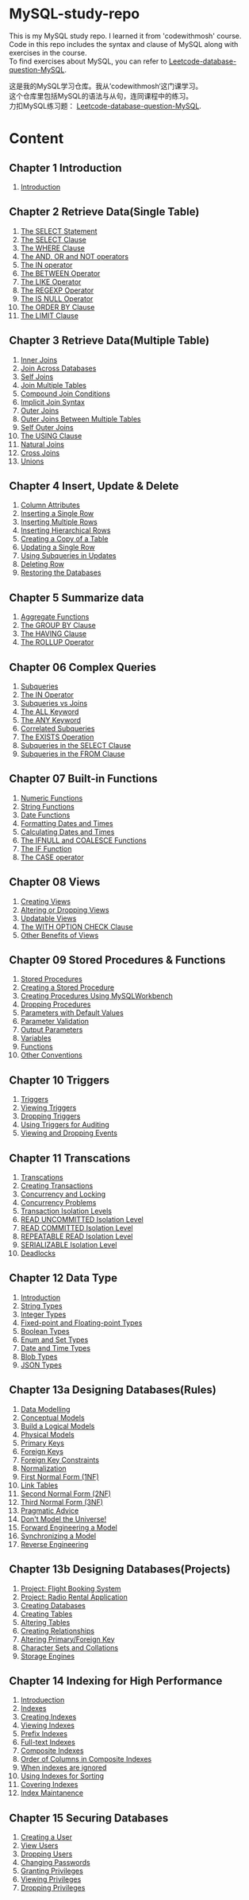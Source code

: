 # MySQL-study-repo
This is my MySQL study repo. I learned it from 'codewithmosh' course.   
Code in this repo includes the syntax and clause of MySQL along with exercises in the course.  
To find exercises about MySQL, you can refer to [Leetcode-database-question-MySQL](https://github.com/jjjllxx/Leetcode-database-question-MySQL.git).  

这是我的MySQL学习仓库。我从’codewithmosh‘这门课学习。  
这个仓库里包括MySQL的语法与从句，连同课程中的练习。  
力扣MySQL练习题： [Leetcode-database-question-MySQL](https://github.com/jjjllxx/Leetcode-database-question-MySQL.git).  

# Content
## Chapter 1 Introduction
1. [Introduction](https://github.com/jjjllxx/MySQL-study-repo/blob/main/01%20Introduction.md#introduction)

## Chapter 2 Retrieve Data(Single Table)
1. [The SELECT Statement](https://github.com/jjjllxx/MySQL-study-repo/blob/main/02%20Retrieve%20Data(Single%20Table).md#the-select-statement)  
2. [The SELECT Clause](https://github.com/jjjllxx/MySQL-study-repo/blob/main/02%20Retrieve%20Data(Single%20Table).md#the-select-clause)  
3. [The WHERE Clause](https://github.com/jjjllxx/MySQL-study-repo/blob/main/02%20Retrieve%20Data(Single%20Table).md#the-where-clause)  
4. [The AND, OR and NOT operators](https://github.com/jjjllxx/MySQL-study-repo/blob/main/02%20Retrieve%20Data(Single%20Table).md#the-and-or-and-not-operators)  
5. [The IN operator](https://github.com/jjjllxx/MySQL-study-repo/blob/main/02%20Retrieve%20Data(Single%20Table).md#the-in-operator)  
6. [The BETWEEN Operator](https://github.com/jjjllxx/MySQL-study-repo/blob/main/02%20Retrieve%20Data(Single%20Table).md#the-between-operator)  
7. [The LIKE Operator](https://github.com/jjjllxx/MySQL-study-repo/blob/main/02%20Retrieve%20Data(Single%20Table).md#the-like-operator)  
8. [The REGEXP Operator](https://github.com/jjjllxx/MySQL-study-repo/blob/main/02%20Retrieve%20Data(Single%20Table).md#the-regexp-operator)  
9. [The IS NULL Operator](https://github.com/jjjllxx/MySQL-study-repo/blob/main/02%20Retrieve%20Data(Single%20Table).md#the-is-null-operator)  
10. [The ORDER BY Clause](https://github.com/jjjllxx/MySQL-study-repo/blob/main/02%20Retrieve%20Data(Single%20Table).md#the-order-by-clause)  
11. [The LIMIT Clause](https://github.com/jjjllxx/MySQL-study-repo/blob/main/02%20Retrieve%20Data(Single%20Table).md#the-limit-clause)   

## Chapter 3 Retrieve Data(Multiple Table)
1. [Inner Joins](https://github.com/jjjllxx/MySQL-study-repo/blob/main/03%20Retrieve%20Data(Multiple%20Table).md)  
2. [Join Across Databases](https://github.com/jjjllxx/MySQL-study-repo/blob/main/03%20Retrieve%20Data(Multiple%20Table).md#join-across-databases)  
3. [Self Joins](https://github.com/jjjllxx/MySQL-study-repo/blob/main/03%20Retrieve%20Data(Multiple%20Table).md#self-joins)  
4. [Join Multiple Tables](https://github.com/jjjllxx/MySQL-study-repo/blob/main/03%20Retrieve%20Data(Multiple%20Table).md#self-joins)  
5. [Compound Join Conditions](https://github.com/jjjllxx/MySQL-study-repo/blob/main/03%20Retrieve%20Data(Multiple%20Table).md#compound-join-conditions)  
6. [Implicit Join Syntax](https://github.com/jjjllxx/MySQL-study-repo/blob/main/03%20Retrieve%20Data(Multiple%20Table).md#implicit-join-syntax)  
7. [Outer Joins](https://github.com/jjjllxx/MySQL-study-repo/blob/main/03%20Retrieve%20Data(Multiple%20Table).md#outer-joins)  
8. [Outer Joins Between Multiple Tables](https://github.com/jjjllxx/MySQL-study-repo/blob/main/03%20Retrieve%20Data(Multiple%20Table).md#outer-joins-between-multiple-tables)  
9. [Self Outer Joins](https://github.com/jjjllxx/MySQL-study-repo/blob/main/03%20Retrieve%20Data(Multiple%20Table).md#self-outer-joins)  
10. [The USING Clause](https://github.com/jjjllxx/MySQL-study-repo/blob/main/03%20Retrieve%20Data(Multiple%20Table).md#the-using-clause)  
11. [Natural Joins](https://github.com/jjjllxx/MySQL-study-repo/blob/main/03%20Retrieve%20Data(Multiple%20Table).md#natural-joins)  
12. [Cross Joins](https://github.com/jjjllxx/MySQL-study-repo/blob/main/03%20Retrieve%20Data(Multiple%20Table).md#cross-joins)
13. [Unions](https://github.com/jjjllxx/MySQL-study-repo/blob/main/03%20Retrieve%20Data(Multiple%20Table).md#unions)  

## Chapter 4 Insert, Update & Delete
1. [Column Attributes](https://github.com/jjjllxx/MySQL-study-repo/blob/main/04%20Insert%2C%20Update%20%26%20Delete.md#column-attributes)  
2. [Inserting a Single Row](https://github.com/jjjllxx/MySQL-study-repo/blob/main/04%20Insert%2C%20Update%20%26%20Delete.md#inserting-a-single-row)  
3. [Inserting Multiple Rows](https://github.com/jjjllxx/MySQL-study-repo/blob/main/04%20Insert%2C%20Update%20%26%20Delete.md#inserting-multiple-rows)  
4. [Inserting Hierarchical Rows](https://github.com/jjjllxx/MySQL-study-repo/blob/main/04%20Insert%2C%20Update%20%26%20Delete.md#inserting-hierarchical-rows)  
5. [Creating a Copy of a Table](https://github.com/jjjllxx/MySQL-study-repo/blob/main/04%20Insert%2C%20Update%20%26%20Delete.md#creating-a-copy-of-a-table)  
6. [Updating a Single Row](https://github.com/jjjllxx/MySQL-study-repo/blob/main/04%20Insert%2C%20Update%20%26%20Delete.md#updating-a-single-row)  
7. [Using Subqueries in Updates](https://github.com/jjjllxx/MySQL-study-repo/blob/main/04%20Insert%2C%20Update%20%26%20Delete.md#updating-a-single-row)  
8. [Deleting Row](https://github.com/jjjllxx/MySQL-study-repo/blob/main/04%20Insert%2C%20Update%20%26%20Delete.md#deleting-row)  
9. [Restoring the Databases](https://github.com/jjjllxx/MySQL-study-repo/blob/main/04%20Insert%2C%20Update%20%26%20Delete.md#restoring-the-databases)  

## Chapter 5 Summarize data
1. [Aggregate Functions](https://github.com/jjjllxx/MySQL-study-repo/blob/main/05%20Summarise%20Data.md#aggregate-functions)   
2. [The GROUP BY Clause](https://github.com/jjjllxx/MySQL-study-repo/blob/main/05%20Summarise%20Data.md#the-group-by-clause)   
3. [The HAVING Clause](https://github.com/jjjllxx/MySQL-study-repo/blob/main/05%20Summarise%20Data.md#the-having-clause)  
4. [The ROLLUP Operator](https://github.com/jjjllxx/MySQL-study-repo/blob/main/05%20Summarise%20Data.md#the-rollup-operator)   

## Chapter 06 Complex Queries
1. [Subqueries](https://github.com/jjjllxx/MySQL-study-repo/blob/main/06%20Complex%20Queries.md#subqueries)  
2. [The IN Operator](https://github.com/jjjllxx/MySQL-study-repo/blob/main/06%20Complex%20Queries.md#the-in-operator)  
3. [Subqueries vs Joins](https://github.com/jjjllxx/MySQL-study-repo/blob/main/06%20Complex%20Queries.md#subqueries-vs-joins)  
4. [The ALL Keyword](https://github.com/jjjllxx/MySQL-study-repo/blob/main/06%20Complex%20Queries.md#the-all-keyword)  
5. [The ANY Keyword](https://github.com/jjjllxx/MySQL-study-repo/blob/main/06%20Complex%20Queries.md#the-any-keyword)  
6. [Correlated Subqueries](https://github.com/jjjllxx/MySQL-study-repo/blob/main/06%20Complex%20Queries.md#correlated-subqueries)  
7. [The EXISTS Operation](https://github.com/jjjllxx/MySQL-study-repo/blob/main/06%20Complex%20Queries.md#the-exists-operation)  
8. [Subqueries in the SELECT Clause](https://github.com/jjjllxx/MySQL-study-repo/blob/main/06%20Complex%20Queries.md#subqueries-in-the-select-clause)  
9. [Subqueries in the FROM Clause](https://github.com/jjjllxx/MySQL-study-repo/blob/main/06%20Complex%20Queries.md#subqueries-in-the-from-clause)  

## Chapter 07 Built-in Functions
1. [Numeric Functions](https://github.com/jjjllxx/MySQL-study-repo/blob/main/07%20Built-in%20Functions.md#numeric-functions)  
2. [String Functions](https://github.com/jjjllxx/MySQL-study-repo/blob/main/07%20Built-in%20Functions.md#string-functions)  
3. [Date Functions](https://github.com/jjjllxx/MySQL-study-repo/blob/main/07%20Built-in%20Functions.md#date-functions)  
4. [Formatting Dates and Times](https://github.com/jjjllxx/MySQL-study-repo/blob/main/07%20Built-in%20Functions.md#formatting-dates-and-times)  
5. [Calculating Dates and Times](https://github.com/jjjllxx/MySQL-study-repo/blob/main/07%20Built-in%20Functions.md#calculating-dates-and-times)  
6. [The IFNULL and COALESCE Functions](https://github.com/jjjllxx/MySQL-study-repo/blob/main/07%20Built-in%20Functions.md#the-ifnull-and-coalesce-functions)  
7. [The IF Function](https://github.com/jjjllxx/MySQL-study-repo/blob/main/07%20Built-in%20Functions.md#the-if-function)  
8. [The CASE operator](https://github.com/jjjllxx/MySQL-study-repo/blob/main/07%20Built-in%20Functions.md#the-case-operator)  

## Chapter 08 Views
1. [Creating Views](https://github.com/jjjllxx/MySQL-study-repo/blob/main/08%20Views.md#creating-views)  
2. [Altering or Dropping Views](https://github.com/jjjllxx/MySQL-study-repo/blob/main/08%20Views.md#altering-or-dropping-views)  
3. [Updatable Views](https://github.com/jjjllxx/MySQL-study-repo/blob/main/08%20Views.md#updatable-views)  
4. [The WITH OPTION CHECK Clause](https://github.com/jjjllxx/MySQL-study-repo/blob/main/08%20Views.md#the-with-option-check-clause)  
5. [Other Benefits of Views](https://github.com/jjjllxx/MySQL-study-repo/blob/main/08%20Views.md#other-benefits-of-views)  

## Chapter 09 Stored Procedures & Functions
1. [Stored Procedures](https://github.com/jjjllxx/MySQL-study-repo/blob/main/09%20Stored%20Procedures%20%26%20Functions.md#stored-procedures)  
2. [Creating a Stored Procedure](https://github.com/jjjllxx/MySQL-study-repo/blob/main/09%20Stored%20Procedures%20%26%20Functions.md#creating-a-stored-procedure)  
3. [Creating Procedures Using MySQLWorkbench](https://github.com/jjjllxx/MySQL-study-repo/blob/main/09%20Stored%20Procedures%20%26%20Functions.md#creating-a-stored-procedure)  
4. [Dropping Procedures](https://github.com/jjjllxx/MySQL-study-repo/blob/main/09%20Stored%20Procedures%20%26%20Functions.md#dropping-procedures)  
5. [Parameters with Default Values](https://github.com/jjjllxx/MySQL-study-repo/blob/main/09%20Stored%20Procedures%20%26%20Functions.md#parameters-with-default-values)  
6. [Parameter Validation](https://github.com/jjjllxx/MySQL-study-repo/blob/main/09%20Stored%20Procedures%20%26%20Functions.md#parameter-validation)  
7. [Output Parameters](https://github.com/jjjllxx/MySQL-study-repo/blob/main/09%20Stored%20Procedures%20%26%20Functions.md#output-parameters)  
8. [Variables](https://github.com/jjjllxx/MySQL-study-repo/blob/main/09%20Stored%20Procedures%20%26%20Functions.md#variables)  
9. [Functions](https://github.com/jjjllxx/MySQL-study-repo/blob/main/09%20Stored%20Procedures%20%26%20Functions.md#functions)  
10. [Other Conventions](https://github.com/jjjllxx/MySQL-study-repo/blob/main/09%20Stored%20Procedures%20%26%20Functions.md#other-conventions)  

## Chapter 10 Triggers
1. [Triggers](https://github.com/jjjllxx/MySQL-study-repo/blob/main/10%20Triggers.md#triggers)  
2. [Viewing Triggers](https://github.com/jjjllxx/MySQL-study-repo/blob/main/10%20Triggers.md#viewing-triggers)  
3. [Dropping Triggers](https://github.com/jjjllxx/MySQL-study-repo/blob/main/10%20Triggers.md#dropping-triggers)  
4. [Using Triggers for Auditing](https://github.com/jjjllxx/MySQL-study-repo/blob/main/10%20Triggers.md#using-triggers-for-auditing)   
5. [Viewing and Dropping Events](https://github.com/jjjllxx/MySQL-study-repo/blob/main/10%20Triggers.md#viewing-and-dropping-events)   

## Chapter 11 Transcations
1. [Transcations](https://github.com/jjjllxx/MySQL-study-repo/blob/main/11%20Transcations.md#transcations)  
2. [Creating Transactions](https://github.com/jjjllxx/MySQL-study-repo/blob/main/11%20Transcations.md#creating-transactions)  
3. [Concurrency and Locking](https://github.com/jjjllxx/MySQL-study-repo/blob/main/11%20Transcations.md#concurrency-and-locking)  
4. [Concurrency Problems](https://github.com/jjjllxx/MySQL-study-repo/blob/main/11%20Transcations.md#concurrency-problems)  
5. [Transaction Isolation Levels](https://github.com/jjjllxx/MySQL-study-repo/blob/main/11%20Transcations.md#transaction-isolation-levels)  
6. [READ UNCOMMITTED Isolation Level](https://github.com/jjjllxx/MySQL-study-repo/blob/main/11%20Transcations.md#read-uncommitted-isolation-level)  
7. [READ COMMITTED Isolation Level](https://github.com/jjjllxx/MySQL-study-repo/blob/main/11%20Transcations.md#read-committed-isolation-level)  
8. [REPEATABLE READ Isolation Level](https://github.com/jjjllxx/MySQL-study-repo/blob/main/11%20Transcations.md#repeatable-read-isolation-level)  
9. [SERIALIZABLE Isolation Level](https://github.com/jjjllxx/MySQL-study-repo/blob/main/11%20Transcations.md#serializable-isolation-level)  
10. [Deadlocks](https://github.com/jjjllxx/MySQL-study-repo/blob/main/11%20Transcations.md#deadlocks)  

## Chapter 12 Data Type
1. [Introduction](https://github.com/jjjllxx/MySQL-study-repo/blob/main/12%20Data%20Types.md#introduction)  
2. [String Types](https://github.com/jjjllxx/MySQL-study-repo/blob/main/12%20Data%20Types.md#string-types)  
3. [Integer Types](https://github.com/jjjllxx/MySQL-study-repo/blob/main/12%20Data%20Types.md#integer-types)  
4. [Fixed-point and Floating-point Types](https://github.com/jjjllxx/MySQL-study-repo/blob/main/12%20Data%20Types.md#fixed-point-and-floating-point-types)  
5. [Boolean Types](https://github.com/jjjllxx/MySQL-study-repo/blob/main/12%20Data%20Types.md#fixed-point-and-floating-point-types)  
6. [Enum and Set Types](https://github.com/jjjllxx/MySQL-study-repo/blob/main/12%20Data%20Types.md#enum-and-set-types)  
7. [Date and Time Types](https://github.com/jjjllxx/MySQL-study-repo/blob/main/12%20Data%20Types.md#date-and-time-types)  
8. [Blob Types](https://github.com/jjjllxx/MySQL-study-repo/blob/main/12%20Data%20Types.md#blob-types)  
9. [JSON Types](https://github.com/jjjllxx/MySQL-study-repo/blob/main/12%20Data%20Types.md#json-types)  


## Chapter 13a Designing Databases(Rules)
1. [Data Modelling](https://github.com/jjjllxx/MySQL-study-repo/blob/main/13a%20Designing%20Databases(Rules).md#data-modelling)
2. [Conceptual Models](https://github.com/jjjllxx/MySQL-study-repo/blob/main/13a%20Designing%20Databases(Rules).md#conceptual-models)  
3. [Build a Logical Models](https://github.com/jjjllxx/MySQL-study-repo/blob/main/13a%20Designing%20Databases(Rules).md#build-a-logical-models)  
4. [Physical Models](https://github.com/jjjllxx/MySQL-study-repo/blob/main/13a%20Designing%20Databases(Rules).md#physical-models)  
5. [Primary Keys](https://github.com/jjjllxx/MySQL-study-repo/blob/main/13a%20Designing%20Databases(Rules).md#primary-keys)  
6. [Foreign Keys](https://github.com/jjjllxx/MySQL-study-repo/blob/main/13a%20Designing%20Databases(Rules).md#foreign-keys)  
7. [Foreign Key Constraints](https://github.com/jjjllxx/MySQL-study-repo/blob/main/13a%20Designing%20Databases(Rules).md#foreign-key-constraints)  
8. [Normalization](https://github.com/jjjllxx/MySQL-study-repo/blob/main/13a%20Designing%20Databases(Rules).md#normalization)  
9. [First Normal Form (1NF)](https://github.com/jjjllxx/MySQL-study-repo/blob/main/13a%20Designing%20Databases(Rules).md#first-normal-form-1nf)  
10. [Link Tables](https://github.com/jjjllxx/MySQL-study-repo/blob/main/13a%20Designing%20Databases(Rules).md#link-tables)  
11. [Second Normal Form (2NF)](https://github.com/jjjllxx/MySQL-study-repo/blob/main/13a%20Designing%20Databases(Rules).md#second-normal-form-2nf)  
12. [Third Normal Form (3NF)](https://github.com/jjjllxx/MySQL-study-repo/blob/main/13a%20Designing%20Databases(Rules).md#third-normal-form-3nf)  
13. [Pragmatic Advice](https://github.com/jjjllxx/MySQL-study-repo/blob/main/13a%20Designing%20Databases(Rules).md#pragmatic-advice)  
14. [Don't Model the Universe!](https://github.com/jjjllxx/MySQL-study-repo/blob/main/13a%20Designing%20Databases(Rules).md#dont-model-the-universe)  
15. [Forward Engineering a Model](https://github.com/jjjllxx/MySQL-study-repo/blob/main/13a%20Designing%20Databases(Rules).md#forward-engineering-a-model)  
16. [Synchronizing a Model](https://github.com/jjjllxx/MySQL-study-repo/blob/main/13a%20Designing%20Databases(Rules).md#synchronizing-a-model)  
17. [Reverse Engineering](https://github.com/jjjllxx/MySQL-study-repo/blob/main/13a%20Designing%20Databases(Rules).md#reverse-engineering)  

## Chapter 13b Designing Databases(Projects)
1. [Project: Flight Booking System](https://github.com/jjjllxx/MySQL-study-repo/blob/main/13b%20Designing%20Databases(Projects).md)  
2. [Project: Radio Rental Application](https://github.com/jjjllxx/MySQL-study-repo/blob/main/13b%20Designing%20Databases(Projects).md#solutions-logical-model)  
3. [Creating Databases](https://github.com/jjjllxx/MySQL-study-repo/blob/main/13b%20Designing%20Databases(Projects).md#creating-databases)  
4. [Creating Tables](https://github.com/jjjllxx/MySQL-study-repo/blob/main/13b%20Designing%20Databases(Projects).md#creating-tables)  
5. [Altering Tables](https://github.com/jjjllxx/MySQL-study-repo/blob/main/13b%20Designing%20Databases(Projects).md#altering-tables)  
6. [Creating Relationships](https://github.com/jjjllxx/MySQL-study-repo/blob/main/13b%20Designing%20Databases(Projects).md#creating-relationships)  
7. [Altering Primary/Foreign Key](https://github.com/jjjllxx/MySQL-study-repo/blob/main/13b%20Designing%20Databases(Projects).md#altering-primaryforeign-key)  
8. [Character Sets and Collations](https://github.com/jjjllxx/MySQL-study-repo/blob/main/13b%20Designing%20Databases(Projects).md#character-sets-and-collations)   
9. [Storage Engines](https://github.com/jjjllxx/MySQL-study-repo/blob/main/13b%20Designing%20Databases(Projects).md#storage-engines)  

## Chapter 14 Indexing for High Performance
1. [Introduection](https://github.com/jjjllxx/MySQL-study-repo/blob/main/14%20Indexing%20for%20High%20Performance.md#introduection)  
2. [Indexes](https://github.com/jjjllxx/MySQL-study-repo/blob/main/14%20Indexing%20for%20High%20Performance.md#indexes)  
3. [Creating Indexes](https://github.com/jjjllxx/MySQL-study-repo/blob/main/14%20Indexing%20for%20High%20Performance.md#creating-indexes)  
4. [Viewing Indexes](https://github.com/jjjllxx/MySQL-study-repo/blob/main/14%20Indexing%20for%20High%20Performance.md#viewing-indexes)  
5. [Prefix Indexes](https://github.com/jjjllxx/MySQL-study-repo/blob/main/14%20Indexing%20for%20High%20Performance.md#prefix-indexes)  
6. [Full-text Indexes](https://github.com/jjjllxx/MySQL-study-repo/blob/main/14%20Indexing%20for%20High%20Performance.md#full-text-indexes)  
7. [Composite Indexes](https://github.com/jjjllxx/MySQL-study-repo/blob/main/14%20Indexing%20for%20High%20Performance.md#composite-indexes)  
8. [Order of Columns in Composite Indexes](https://github.com/jjjllxx/MySQL-study-repo/blob/main/14%20Indexing%20for%20High%20Performance.md#order-of-columns-in-composite-indexes)  
9. [When indexes are ignored](https://github.com/jjjllxx/MySQL-study-repo/blob/main/14%20Indexing%20for%20High%20Performance.md#when-indexes-are-ignored)  
10. [Using Indexes for Sorting](https://github.com/jjjllxx/MySQL-study-repo/blob/main/14%20Indexing%20for%20High%20Performance.md#using-indexes-for-sorting)  
11. [Covering Indexes](https://github.com/jjjllxx/MySQL-study-repo/blob/main/14%20Indexing%20for%20High%20Performance.md#covering-indexes)  
12. [Index Maintanence](https://github.com/jjjllxx/MySQL-study-repo/blob/main/14%20Indexing%20for%20High%20Performance.md#index-maintanence)  

## Chapter 15 Securing Databases
1. [Creating a User](https://github.com/jjjllxx/MySQL-study-repo/blob/main/15%20Securing%20Databases.md#creating-a-user)  
2. [View Users](https://github.com/jjjllxx/MySQL-study-repo/blob/main/15%20Securing%20Databases.md#view-users)   
3. [Dropping Users](https://github.com/jjjllxx/MySQL-study-repo/blob/main/15%20Securing%20Databases.md#dropping-users)   
4. [Changing Passwords](https://github.com/jjjllxx/MySQL-study-repo/blob/main/15%20Securing%20Databases.md#changing-passwords)  
5. [Granting Privileges](https://github.com/jjjllxx/MySQL-study-repo/blob/main/15%20Securing%20Databases.md#granting-privileges)  
6. [Viewing Privileges](https://github.com/jjjllxx/MySQL-study-repo/blob/main/15%20Securing%20Databases.md#viewing-privileges)  
7. [Dropping Privileges](https://github.com/jjjllxx/MySQL-study-repo/blob/main/15%20Securing%20Databases.md#dropping-privileges)  
